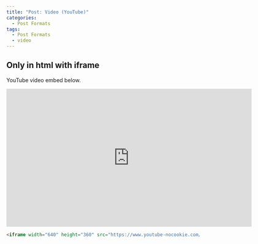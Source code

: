 ```yaml
---
title: "Post: Video (YouTube)"
categories:
  - Post Formats
tags:
  - Post Formats
  - video
---
```


## Only in html with iframe

YouTube video embed below.

<iframe width="640" height="360" src="https://www.youtube-nocookie.com/embed/lDi9uFcD7XI?controls=0&amp;showinfo=0" frameborder="0" allowfullscreen></iframe>

```html
<iframe width="640" height="360" src="https://www.youtube-nocookie.com/embed/lDi9uFcD7XI?controls=0&amp;showinfo=0" frameborder="0" allowfullscreen></iframe>
```
